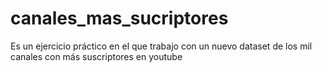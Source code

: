 # canales_mas_sucriptores
Es un ejercicio práctico en el que trabajo con un nuevo dataset de los mil canales con más suscriptores en youtube
